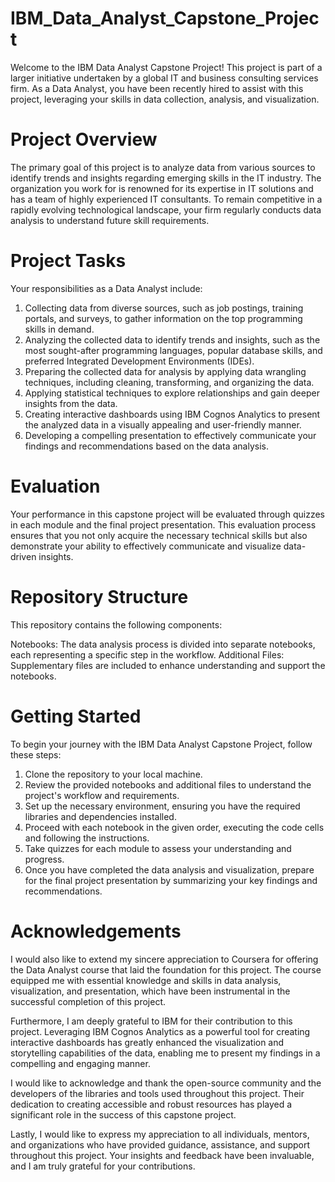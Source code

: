 # IBM_Data_Analyst_Capstone_Project
Welcome to the IBM Data Analyst Capstone Project! This project is part of a larger initiative undertaken by a global IT and business consulting services firm. As a Data Analyst, you have been recently hired to assist with this project, leveraging your skills in data collection, analysis, and visualization.

# Project Overview
The primary goal of this project is to analyze data from various sources to identify trends and insights regarding emerging skills in the IT industry. The organization you work for is renowned for its expertise in IT solutions and has a team of highly experienced IT consultants. To remain competitive in a rapidly evolving technological landscape, your firm regularly conducts data analysis to understand future skill requirements.

# Project Tasks
Your responsibilities as a Data Analyst include:

1. Collecting data from diverse sources, such as job postings, training portals, and surveys, to gather information on the top programming skills in demand.
2. Analyzing the collected data to identify trends and insights, such as the most sought-after programming languages, popular database skills, and preferred Integrated Development Environments (IDEs).
3. Preparing the collected data for analysis by applying data wrangling techniques, including cleaning, transforming, and organizing the data.
4. Applying statistical techniques to explore relationships and gain deeper insights from the data.
4. Creating interactive dashboards using IBM Cognos Analytics to present the analyzed data in a visually appealing and user-friendly manner.
6. Developing a compelling presentation to effectively communicate your findings and recommendations based on the data analysis.

# Evaluation
Your performance in this capstone project will be evaluated through quizzes in each module and the final project presentation. This evaluation process ensures that you not only acquire the necessary technical skills but also demonstrate your ability to effectively communicate and visualize data-driven insights.

# Repository Structure
This repository contains the following components:

Notebooks: The data analysis process is divided into separate notebooks, each representing a specific step in the workflow.
Additional Files: Supplementary files are included to enhance understanding and support the notebooks.

# Getting Started
To begin your journey with the IBM Data Analyst Capstone Project, follow these steps:

1. Clone the repository to your local machine.
2. Review the provided notebooks and additional files to understand the project's workflow and requirements.
3. Set up the necessary environment, ensuring you have the required libraries and dependencies installed.
4. Proceed with each notebook in the given order, executing the code cells and following the instructions.
5. Take quizzes for each module to assess your understanding and progress.
6. Once you have completed the data analysis and visualization, prepare for the final project presentation by summarizing your key findings and recommendations.

# Acknowledgements
I would also like to extend my sincere appreciation to Coursera for offering the Data Analyst course that laid the foundation for this project. The course equipped me with essential knowledge and skills in data analysis, visualization, and presentation, which have been instrumental in the successful completion of this project.

Furthermore, I am deeply grateful to IBM for their contribution to this project. Leveraging IBM Cognos Analytics as a powerful tool for creating interactive dashboards has greatly enhanced the visualization and storytelling capabilities of the data, enabling me to present my findings in a compelling and engaging manner.

I would like to acknowledge and thank the open-source community and the developers of the libraries and tools used throughout this project. Their dedication to creating accessible and robust resources has played a significant role in the success of this capstone project.

Lastly, I would like to express my appreciation to all individuals, mentors, and organizations who have provided guidance, assistance, and support throughout this project. Your insights and feedback have been invaluable, and I am truly grateful for your contributions.
